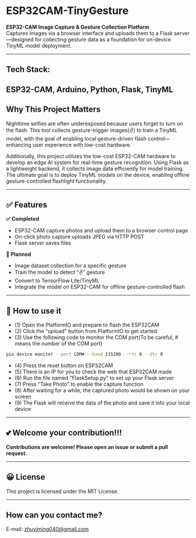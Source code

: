 # ESP32CAM-TinyGesture 

**ESP32-CAM Image Capture & Gesture Collection Platform**  
Captures images via a browser interface and uploads them to a Flask server—designed for collecting gesture data as a foundation for on-device TinyML model deployment.

---
## Tech Stack:
ESP32-CAM, Arduino, Python, Flask, TinyML
---

## Why This Project Matters

Nighttime selfies are often underexposed because users forget to turn on the flash. This tool collects gesture-trigger images(✌) to train a TinyML model, with the goal of enabling local gesture-driven flash control—enhancing user experience with low-cost hardware.

Additionally, this project utilizes the low-cost ESP32-CAM hardware to develop an edge AI system for real-time gesture recognition. Using Flask as a lightweight backend, it collects image data efficiently for model training. The ultimate goal is to deploy TinyML models on the device, enabling offline gesture-controlled flashlight functionality.

---

## ✅ Features

**✅ Completed**
- ESP32-CAM capture photos and upload them to a browser control page
- On-click photo capture uploads JPEG via HTTP POST
- Flask server saves files

**🚧 Planned**
- Image dataset collection for a specific gesture
- Train the model to detect “✌” gesture
- Convert to TensorFlow Lite/TinyML
- Integrate the model on ESP32-CAM for offline gesture-controlled flash

---

## 🚀 How to use it

- (1) Open the PlatformIO and prepare to flash the ESP32CAM
- (2) Click the "upload" button from PlatformIO to get started
- (3) Use the following code to monitor the COM port(To be careful, # means the number of the COM port)
~~~bash
pio device monitor --port COM# --baud 115200 --rts 0 --dtr 0
~~~
- (4) Press the reset button on ESP32CAM
- (5) There is an IP for you to check the web that ESP32CAM made
- (6) Run the file named "FlaskSetup.py" to set up your Flask server
- (7) Press "Take Photo" to enable the capture function
- (8) After waiting for a while, the captured photo would be shown on your screen
- (9) The Flask will receive the data of the photo and save it into your local device

---
## 💕 Welcome your contribution!!!
**Contributions are welcome! Please open an issue or submit a pull request.**

----
## 😀 License
This project is licensed under the MIT License.

----
## How can you contact me?
E-mail: zhuyiming040@gmail.com



